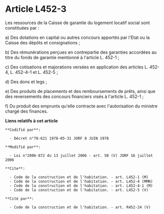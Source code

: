 # Article L452-3

Les ressources de la Caisse de garantie du logement locatif social sont constituées par :

a) Des dotations en capital ou autres concours apportés par l'Etat ou la Caisse des dépôts et consignations ;

b) Des rémunérations perçues en contrepartie des garanties accordées au titre du fonds de garantie mentionné à l'article L.
452-1 ;

c) Des cotisations et majorations versées en application des articles L. 452-4, L. 452-4-1 et L. 452-5 ;

d) Des dons et legs ;

e) Des produits de placements et des remboursements de prêts, ainsi que des reversements des concours financiers visés à
l'article L. 452-1 ;

f) Du produit des emprunts qu'elle contracte avec l'autorisation du ministre chargé des finances.

**Liens relatifs à cet article**

	**Codifié par**:

	  - Décret n°78-621 1978-05-31 JORF 8 JUIN 1978

	**Modifié par**:

	  - Loi n°2006-872 du 13 juillet 2006 - art. 50 (V) JORF 16 juillet 2006

	**Cite**:

	  - Code de la construction et de l'habitation. - art. L452-1 (M)
	  - Code de la construction et de l'habitation. - art. L452-4 (MMN)
	  - Code de la construction et de l'habitation. - art. L452-4-1 (M)
	  - Code de la construction et de l'habitation. - art. L452-5 (V)

	**Cité par**:

	  - Code de la construction et de l'habitation. - art. R452-24 (V)
